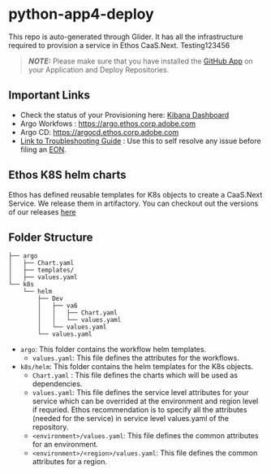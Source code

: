 # python-app4-deploy
This repo is auto-generated through Glider. It has all the infrastructure required to provision a service in Ethos CaaS.Next.
Testing123456

> **_NOTE:_**  Please make sure that you have installed the [GitHub App](https://git.corp.adobe.com/github-apps/caas-gitops) on your Application and Deploy Repositories.

## Important Links

- Check the status of your Provisioning here: [Kibana Dashboard](https://ethos-kibana.ethos.corp.adobe.com:5601/app/dashboards#/view/0a9f9980-b4fd-11ec-9433-9b83da61415e?_a=(description:'This%20is%20dashboard%20to%20display%20provisioner%20events.',filters:!(('$state':(store:appState),meta:(alias:!n,controlledBy:'1649172517175',disabled:!f,index:'93a55740-b4f0-11ec-931c-e9c2e1d6feb7',key:eventData.data.payload.event_source_repository.keyword,negate:!f,params:(query:ethos-orca/python-app4-deploy),type:phrase),query:(match_phrase:(eventData.data.payload.event_source_repository.keyword:ethos-orca/python-app4-deploy)))),fullScreenMode:!t,options:(hidePanelTitles:!f,useMargins:!t),query:(language:kuery,query:''),tags:!(),timeRestore:!t,title:'Provisioner%20Events',viewMode:view))
- Argo Workfows : https://argo.ethos.corp.adobe.com
- Argo CD: https://argocd.ethos.corp.adobe.com
- [Link to Troubleshooting Guide](https://wiki.corp.adobe.com/display/ethos/Ethos+Troubleshooting+-+CaaS.next) : Use this to self resolve any issue before filing an [EON](https://jira.corp.adobe.com/secure/CreateIssueDetails!init.jspa?pid=31905&issuetype=11901&components=170501&priority=8&description=zerobin).


## Ethos K8S helm charts

Ethos has defined reusable templates for K8s objects to create a CaaS.Next Service. We release them in artifactory. You can checkout out the versions of our releases [here](https://git.corp.adobe.com/adobe-platform/ethos-k8s-helm-templates/releases)

## Folder Structure

```
├── argo
│   ├── Chart.yaml
│   ├── templates/
│   ├── values.yaml
└── k8s
    └── helm
        ├── Dev
        │   ├── va6
        │   │   ├── Chart.yaml
        │   │   └── values.yaml
        │   └── values.yaml
        └── values.yaml
```
- `argo`: This folder contains the workflow helm templates.
    - `values.yaml`: This file defines the attributes for the workflows.
- `k8s/helm`: This folder contains the helm templates for the K8s objects. 
    - `Chart.yaml` : This file defines the charts which will be used as dependencies.
    - `values.yaml`: This file defines the service level attributes for your service which can be overrided at the environment and region level if requried. Ethos recommendation is to specify all the attributes (needed for the service) in service level values.yaml of the repository.
    - `<environment>/values.yaml`:  This file defines the common attributes for an environment.
    - `<environment>/<region>/values.yaml`: This file defines the common attributes for a region.
 



